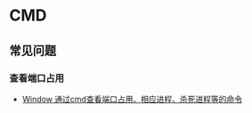 # CMD

## 常见问题

### 查看端口占用

- [Window 通过cmd查看端口占用、相应进程、杀死进程等的命令]( https://blog.csdn.net/jiangwei0910410003/article/details/18967441 )
